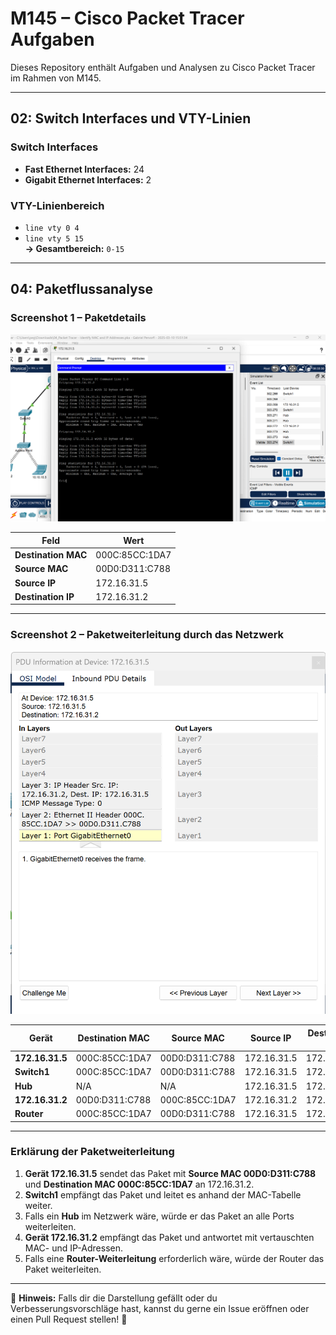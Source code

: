 # M145 – Cisco Packet Tracer Aufgaben

Dieses Repository enthält Aufgaben und Analysen zu Cisco Packet Tracer im Rahmen von M145.

---

## **02: Switch Interfaces und VTY-Linien**

### **Switch Interfaces**
- **Fast Ethernet Interfaces:** 24  
- **Gigabit Ethernet Interfaces:** 2  

### **VTY-Linienbereich**
- `line vty 0 4`
- `line vty 5 15`  
  **→ Gesamtbereich:** `0-15`

---

## **04: Paketflussanalyse**

### **Screenshot 1 – Paketdetails**
![Paketdetails](Bilder/Cisco_Aufgabe4_screenshot1.png)

| Feld              | Wert              |
|-------------------|------------------|
| **Destination MAC**  | 000C:85CC:1DA7   |
| **Source MAC**       | 00D0:D311:C788   |
| **Source IP**        | 172.16.31.5      |
| **Destination IP**   | 172.16.31.2      |

---

### **Screenshot 2 – Paketweiterleitung durch das Netzwerk**
![Paketweiterleitung](Bilder/Cisco_Aufgabe4_screenshot2.png)

| Gerät          | Destination MAC  | Source MAC      | Source IP     | Destination IP  |
|---------------|----------------|---------------|--------------|--------------|
| **172.16.31.5** | 000C:85CC:1DA7  | 00D0:D311:C788 | 172.16.31.5 | 172.16.31.2 |
| **Switch1**     | 000C:85CC:1DA7  | 00D0:D311:C788 | 172.16.31.5 | 172.16.31.2 |
| **Hub**        | N/A             | N/A           | 172.16.31.5 | 172.16.31.2 |
| **172.16.31.2** | 00D0:D311:C788  | 000C:85CC:1DA7 | 172.16.31.2 | 172.16.31.5 |
| **Router**     | 000C:85CC:1DA7  | 00D0:D311:C788 | 172.16.31.5 | 172.16.31.2 |

---

### **Erklärung der Paketweiterleitung**
1. **Gerät 172.16.31.5** sendet das Paket mit **Source MAC 00D0:D311:C788** und **Destination MAC 000C:85CC:1DA7** an 172.16.31.2.
2. **Switch1** empfängt das Paket und leitet es anhand der MAC-Tabelle weiter.
3. Falls ein **Hub** im Netzwerk wäre, würde er das Paket an alle Ports weiterleiten.
4. **Gerät 172.16.31.2** empfängt das Paket und antwortet mit vertauschten MAC- und IP-Adressen.
5. Falls eine **Router-Weiterleitung** erforderlich wäre, würde der Router das Paket weiterleiten.

---

📌 **Hinweis:** Falls dir die Darstellung gefällt oder du Verbesserungsvorschläge hast, kannst du gerne ein Issue eröffnen oder einen Pull Request stellen! 🚀  
